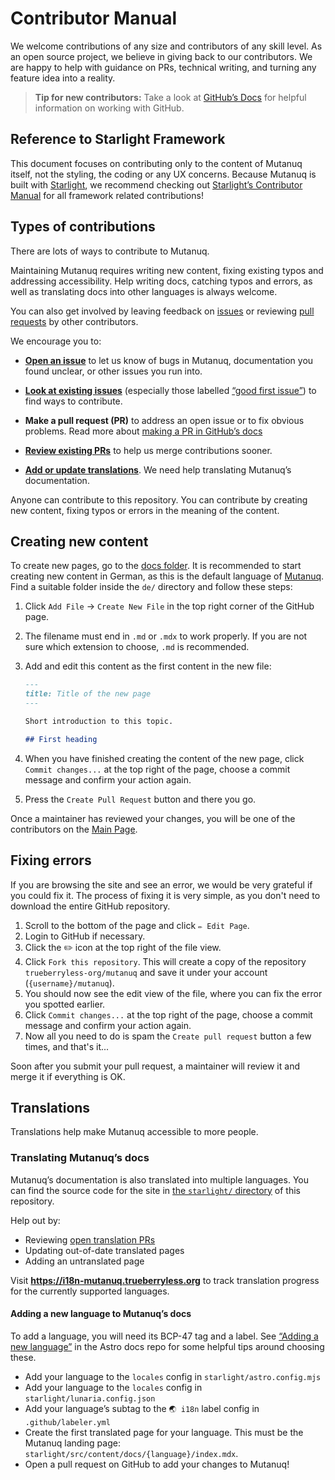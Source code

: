 # Contributor Manual

We welcome contributions of any size and contributors of any skill level.
As an open source project, we believe in giving back to our contributors.
We are happy to help with guidance on PRs, technical writing, and turning any feature idea into a reality.

> **Tip for new contributors:**
> Take a look at [GitHub’s Docs](https://docs.github.com/en/get-started/quickstart/hello-world) for helpful information on working with GitHub.

## Reference to Starlight Framework

This document focuses on contributing only to the content of Mutanuq itself, not the styling, the coding or any UX concerns. Because Mutanuq is built with [Starlight](https://starlight.astro.build/), we recommend checking out [Starlight’s Contributor Manual](https://github.com/withastro/starlight/blob/main/CONTRIBUTING.md) for all framework related contributions!

## Types of contributions

There are lots of ways to contribute to Mutanuq.

Maintaining Mutanuq requires writing new content, fixing existing typos and addressing accessibility.
Help writing docs, catching typos and errors, as well as translating docs into other languages is always welcome.

You can also get involved by leaving feedback on [issues][issues] or reviewing [pull requests][pulls] by other contributors.

We encourage you to:

-   [**Open an issue**][new-issue] to let us know of bugs in Mutanuq, documentation you found unclear, or other issues you run into.

-   [**Look at existing issues**][issues] (especially those labelled [“good first issue”][gfi]) to find ways to contribute.

-   **Make a pull request (PR)** to address an open issue or to fix obvious problems.
    Read more about [making a PR in GitHub’s docs][pr-docs]

-   [**Review existing PRs**][pulls] to help us merge contributions sooner.

-   [**Add or update translations**](#translations). We need help translating Mutanuq’s documentation.

Anyone can contribute to this repository. You can contribute by creating new content, fixing typos or errors in the meaning of the content.

## Creating new content

To create new pages, go to the [docs folder](https://github.com/trueberryless-org/mutanuq/tree/main/starlight/src/content/docs). It is recommended to start creating new content in German, as this is the default language of [Mutanuq](https://github.com/trueberryless-org/mutanuq). Find a suitable folder inside the `de/` directory and follow these steps:

1. Click `Add File` -> `Create New File` in the top right corner of the GitHub page.
2. The filename must end in `.md` or `.mdx` to work properly. If you are not sure which extension to choose, `.md` is recommended.
3. Add and edit this content as the first content in the new file:
   
    ```Markdown
    ---
    title: Title of the new page
    ---

    Short introduction to this topic.

    ## First heading
    ```
    
5. When you have finished creating the content of the new page, click `Commit changes...` at the top right of the page, choose a commit message and confirm your action again.
6. Press the `Create Pull Request` button and there you go.

Once a maintainer has reviewed your changes, you will be one of the contributors on the [Main Page](https://mutanuq.trueberryless.org/#our-contributors).

## Fixing errors

If you are browsing the site and see an error, we would be very grateful if you could fix it. The process of fixing it is very simple, as you don't need to download the entire GitHub repository.

1. Scroll to the bottom of the page and click `✏️ Edit Page`.
2. Login to GitHub if necessary.
3. Click the ✏️ icon at the top right of the file view.
4. Click `Fork this repository`. This will create a copy of the repository `trueberryless-org/mutanuq` and save it under your account (`{username}/mutanuq`).
5. You should now see the edit view of the file, where you can fix the error you spotted earlier.
6. Click `Commit changes...` at the top right of the page, choose a commit message and confirm your action again.
7. Now all you need to do is spam the `Create pull request` button a few times, and that's it...

Soon after you submit your pull request, a maintainer will review it and merge it if everything is OK.

## Translations

Translations help make Mutanuq accessible to more people.

### Translating Mutanuq’s docs

Mutanuq’s documentation is also translated into multiple languages. You can find the source code for the site in [the `starlight/` directory](./starlight/) of this repository.

Help out by:

-   Reviewing [open translation PRs][pulls]
-   Updating out-of-date translated pages
-   Adding an untranslated page

Visit **<https://i18n-mutanuq.trueberryless.org>** to track translation progress for the currently supported languages.

#### Adding a new language to Mutanuq’s docs

To add a language, you will need its BCP-47 tag and a label. See [“Adding a new language”](https://contribute.docs.astro.build/guides/i18n/#adding-a-new-language) in the Astro docs repo for some helpful tips around choosing these.

-   Add your language to the `locales` config in `starlight/astro.config.mjs`
-   Add your language to the `locales` config in `starlight/lunaria.config.json`
-   Add your language’s subtag to the `🌏 i18n` label config in `.github/labeler.yml`
-   Create the first translated page for your language.
    This must be the Mutanuq landing page: `starlight/src/content/docs/{language}/index.mdx`.
-   Open a pull request on GitHub to add your changes to Mutanuq!

[issues]: https://github.com/trueberryless-org/mutanuq/issues
[pulls]: https://github.com/trueberryless-org/mutanuq/pulls
[new-issue]: https://github.com/trueberryless-org/mutanuq/issues/new/choose
[pr-docs]: https://docs.github.com/en/get-started/quickstart/contributing-to-projects#making-a-pull-request
[gfi]: https://github.com/trueberryless-org/mutanuq/issues?q=is%3Aissue+is%3Aopen+label%3A%22good+first+issue%22+
[vitest]: https://vitest.dev/
[playwright]: https://playwright.dev/
